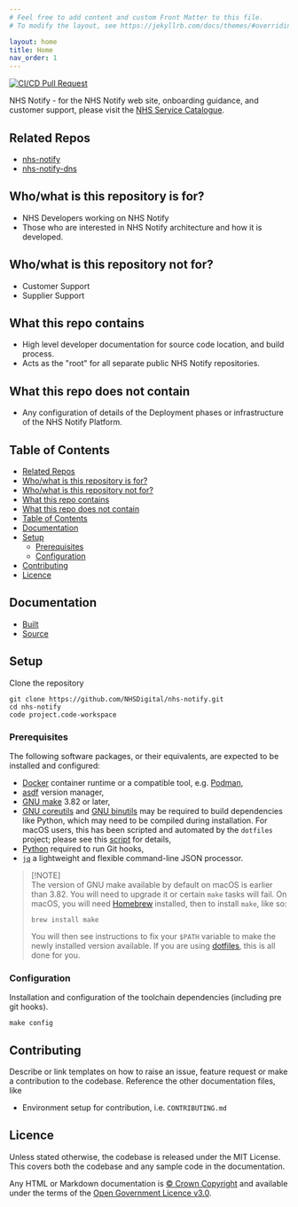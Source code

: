 ```yaml
---
# Feel free to add content and custom Front Matter to this file.
# To modify the layout, see https://jekyllrb.com/docs/themes/#overriding-theme-defaults

layout: home
title: Home
nav_order: 1
---
```


[![CI/CD Pull Request](https://github.com/NHSDigital/nhs-notify/actions/workflows/jekyll-gh-pages.yml/badge.svg)](https://github.com/NHSDigital/nhs-notify/actions/workflows/jekyll-gh-pages.yml)

NHS Notify - for the NHS Notify web site, onboarding guidance, and customer support, please visit the [NHS Service Catalogue](https://digital.nhs.uk/services/nhs-notify).

## Related Repos

- [nhs-notify](https://nhsdigital.github.io/nhs-notify)
- [nhs-notify-dns](https://nhsdigital.github.io/nhs-notify-dns)

## Who/what is this repository is for?

- NHS Developers working on NHS Notify
- Those who are interested in NHS Notify architecture and how it is developed.

## Who/what is this repository not for?

- Customer Support
- Supplier Support

## What this repo contains

- High level developer documentation for source code location, and build process.
- Acts as the "root" for all separate public NHS Notify repositories.

## What this repo does not contain

- Any configuration of details of the Deployment phases or infrastructure of the NHS Notify Platform.

## Table of Contents

- [Related Repos](#related-repos)
- [Who/what is this repository is for?](#whowhat-is-this-repository-is-for)
- [Who/what is this repository not for?](#whowhat-is-this-repository-not-for)
- [What this repo contains](#what-this-repo-contains)
- [What this repo does not contain](#what-this-repo-does-not-contain)
- [Table of Contents](#table-of-contents)
- [Documentation](#documentation)
- [Setup](#setup)
  - [Prerequisites](#prerequisites)
  - [Configuration](#configuration)
- [Contributing](#contributing)
- [Licence](#licence)

## Documentation

- [Built](https://nhsdigital.github.io/nhs-notify/)
- [Source](/docs/README.md)

## Setup

Clone the repository

```shell
git clone https://github.com/NHSDigital/nhs-notify.git
cd nhs-notify
code project.code-workspace
```

### Prerequisites

The following software packages, or their equivalents, are expected to be installed and configured:

- [Docker](https://www.docker.com/) container runtime or a compatible tool, e.g. [Podman](https://podman.io/),
- [asdf](https://asdf-vm.com/) version manager,
- [GNU make](https://www.gnu.org/software/make/) 3.82 or later,
- [GNU coreutils](https://www.gnu.org/software/coreutils/) and [GNU binutils](https://www.gnu.org/software/binutils/) may be required to build dependencies like Python, which may need to be compiled during installation. For macOS users, this has been scripted and automated by the `dotfiles` project; please see this [script](https://github.com/nhs-england-tools/dotfiles/blob/main/assets/20-install-base-packages.macos.sh) for details,
- [Python](https://www.python.org/) required to run Git hooks,
- [`jq`](https://jqlang.github.io/jq/) a lightweight and flexible command-line JSON processor.

> [!NOTE]<br>
> The version of GNU make available by default on macOS is earlier than 3.82. You will need to upgrade it or certain `make` tasks will fail. On macOS, you will need [Homebrew](https://brew.sh/) installed, then to install `make`, like so:
>
> ```shell
> brew install make
> ```
>
> You will then see instructions to fix your `$PATH` variable to make the newly installed version available. If you are using [dotfiles](https://github.com/nhs-england-tools/dotfiles), this is all done for you.

### Configuration

Installation and configuration of the toolchain dependencies (including pre git hooks).

```shell
make config
```

## Contributing

Describe or link templates on how to raise an issue, feature request or make a contribution to the codebase. Reference the other documentation files, like

- Environment setup for contribution, i.e. `CONTRIBUTING.md`

## Licence

Unless stated otherwise, the codebase is released under the MIT License. This covers both the codebase and any sample code in the documentation.

Any HTML or Markdown documentation is [© Crown Copyright](https://www.nationalarchives.gov.uk/information-management/re-using-public-sector-information/uk-government-licensing-framework/crown-copyright/) and available under the terms of the [Open Government Licence v3.0](https://www.nationalarchives.gov.uk/doc/open-government-licence/version/3/).
